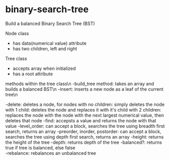 # binary-search-tree
Build a balanced Binary Search Tree (BST)

Node class
- has data(numerical value) attribute
- has two children, left and right

Tree class
- accepts array when initialized
- has a root attribute

methods within the tree class\n
-build_tree method: takes an array and builds a balanced BST\n
-insert: inserts a new node as a leaf of the current tree\n

-delete: deletes a node, for nodes
	with no children: simply deletes the node
	with 1 child: deletes the node and replaces it with it's child
	with 2 children: replaces the node with the node with the next largest
			 numerical value, then deletes that node
-find: accepsts a value and returns the node with that value
-level_order: can accept a block, searches the tree using
	      breadth first search, returns an array
-preorder, inorder, postorder: can accept a block, searches the tree using
			       depth first search, returns an array
-height: returns the height of the tree
-depth: returns depth of the tree
-balanced?: returns true if tree is balanced, else false	
-rebalance: rebalances an unbalanced tree
